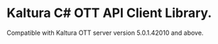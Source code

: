 # Kaltura C# OTT API Client Library.
Compatible with Kaltura OTT server version 5.0.1.42010 and above.
